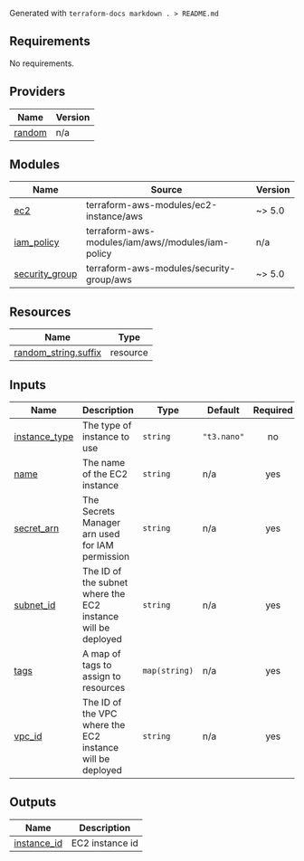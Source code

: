 Generated with `terraform-docs markdown . > README.md`
## Requirements

No requirements.

## Providers

| Name | Version |
|------|---------|
| <a name="provider_random"></a> [random](#provider\_random) | n/a |

## Modules

| Name | Source | Version |
|------|--------|---------|
| <a name="module_ec2"></a> [ec2](#module\_ec2) | terraform-aws-modules/ec2-instance/aws | ~> 5.0 |
| <a name="module_iam_policy"></a> [iam\_policy](#module\_iam\_policy) | terraform-aws-modules/iam/aws//modules/iam-policy | n/a |
| <a name="module_security_group"></a> [security\_group](#module\_security\_group) | terraform-aws-modules/security-group/aws | ~> 5.0 |

## Resources

| Name | Type |
|------|------|
| [random_string.suffix](https://registry.terraform.io/providers/hashicorp/random/latest/docs/resources/string) | resource |

## Inputs

| Name | Description | Type | Default | Required |
|------|-------------|------|---------|:--------:|
| <a name="input_instance_type"></a> [instance\_type](#input\_instance\_type) | The type of instance to use | `string` | `"t3.nano"` | no |
| <a name="input_name"></a> [name](#input\_name) | The name of the EC2 instance | `string` | n/a | yes |
| <a name="input_secret_arn"></a> [secret\_arn](#input\_secret\_arn) | The Secrets Manager arn used for IAM permission | `string` | n/a | yes |
| <a name="input_subnet_id"></a> [subnet\_id](#input\_subnet\_id) | The ID of the subnet where the EC2 instance will be deployed | `string` | n/a | yes |
| <a name="input_tags"></a> [tags](#input\_tags) | A map of tags to assign to resources | `map(string)` | n/a | yes |
| <a name="input_vpc_id"></a> [vpc\_id](#input\_vpc\_id) | The ID of the VPC where the EC2 instance will be deployed | `string` | n/a | yes |

## Outputs

| Name | Description |
|------|-------------|
| <a name="output_instance_id"></a> [instance\_id](#output\_instance\_id) | EC2 instance id |
